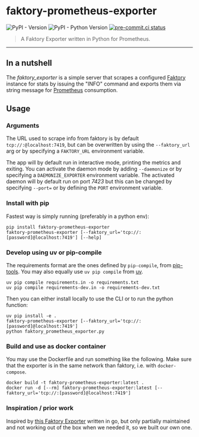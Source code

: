 # faktory-prometheus-exporter

![PyPI - Version](https://img.shields.io/pypi/v/faktory-prometheus-exporter)
![PyPI - Python Version](https://img.shields.io/pypi/pyversions/faktory-prometheus-exporter)
[![pre-commit.ci status](https://results.pre-commit.ci/badge/github/prospect-server/faktory-prometheus-exporter/main.svg)](https://results.pre-commit.ci/latest/github/prospect-server/faktory-prometheus-exporter/main)


> A Faktory Exporter written in Python for Prometheus.

---

## In a nutshell

The *faktory_exporter* is a simple server that scrapes a configured
[Faktory](https://github.com/contribsys/faktory)
instance for stats by issuing the "INFO" command and exports them via string message
for [Prometheus](https://prometheus.io/docs/introduction/overview/) consumption.

## Usage

### Arguments

The URL used to scrape info from faktory is by default `tcp://:@localhost:7419`, but
can be overwritten by using the `--faktory_url` arg or by specifying a `FAKTORY_URL`
environment variable.

The app will by default run in interactive mode, printing the metrics and exiting. You
can activate the daemon mode by adding `--daemonize` or by specifying a
`DAEMONIZE_EXPORTER` environment variable. The activated daemon will by default run on
port *7423* but this can be changed by specifying `--port=` or by defining the `PORT`
environment variable.

### Install with pip

Fastest way is simply running (preferably in a python env):
```
pip install faktory-prometheus-exporter
faktory-prometheus-exporter [--faktory_url='tcp://:[password]@localhost:7419'] [--help]
```

### Develop using uv or pip-compile

The requirements format are the ones defined by `pip-compile`, from
[pip-tools](https://github.com/jazzband/pip-tools).
You may also equally use `uv pip compile` from [uv](https://github.com/astral-sh/uv).

```
uv pip compile requirements.in -o requirements.txt
uv pip compile requirements-dev.in -o requirements-dev.txt
```

Then you can either install locally to use the CLI or to run the python function:

```
uv pip install -e .
faktory-prometheus-exporter [--faktory_url='tcp://:[password]@localhost:7419']
python faktory_prometheus_exporter.py
```

### Build and use as docker container

You may use the Dockerfile and run something like the following. Make sure that the
exporter is in the same network than faktory, i.e. with `docker-compose`.

```
docker build -t faktory-prometheus-exporter:latest .
docker run -d [--rm] faktory-prometheus-exporter:latest [--faktory_url='tcp://:[password]@localhost:7419']
```

### Inspiration / prior work

Inspired by [this Faktory Exporter](https://github.com/lukasmalkmus/faktory_exporter/)
written in go, but only partially maintained and not working out of the box when we
needed it, so we built our own one.
